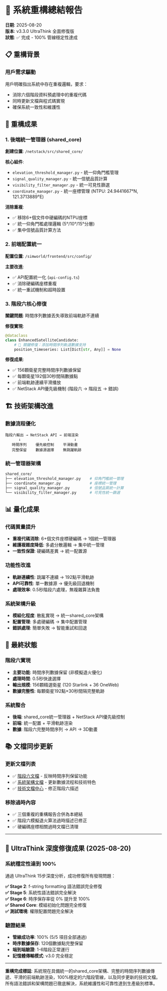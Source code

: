 # 🔧 系統重構總結報告

**日期**: 2025-08-20  
**版本**: v3.3.0 UltraThink 全面修復版  
**狀態**: ✅ 完成 - 100% 管線穩定性達成  

## 📋 重構背景

### 用戶需求驅動
用戶明確指出系統中存在重複邏輯，要求：
- 消除六個階段資料預處理中的重複代碼
- 同時更新文檔與程式碼實現
- 確保系統一致性和維護性

## 🎯 重構成果

### 1. 後端統一管理器 (shared_core)
**創建位置**: `/netstack/src/shared_core/`

**核心組件**:
- `elevation_threshold_manager.py` - 統一仰角門檻管理
- `signal_quality_manager.py` - 統一信號品質計算  
- `visibility_filter_manager.py` - 統一可見性篩選
- `coordinate_manager.py` - 統一座標管理 (NTPU: 24.9441667°N, 121.3713889°E)

**消除重複**:
- ✅ 移除6+個文件中硬編碼的NTPU座標
- ✅ 統一仰角門檻處理邏輯 (5°/10°/15°分層)
- ✅ 集中信號品質計算方法

### 2. 前端配置統一
**配置位置**: `/simworld/frontend/src/config/`

**主要改進**:
- ✅ API配置統一化 (`api-config.ts`)
- ✅ 消除硬編碼座標重複
- ✅ 統一重試機制和超時設置

### 3. 階段六核心修復
**關鍵問題**: 時間序列數據丟失導致前端軌跡不連續

**修復實現**:
```python
@dataclass 
class EnhancedSatelliteCandidate:
    # 🎯 關鍵修復：添加時間序列軌道數據支持
    position_timeseries: List[Dict[str, Any]] = None
```

**修復成果**:
- ✅ 156顆衛星完整時間序列數據保留
- ✅ 每顆衛星192個30秒間隔數據點
- ✅ 前端軌跡連續平滑播放
- ✅ NetStack API優先級機制 (階段六 → 階段五 → 錯誤)

## 🏗️ 技術架構改進

### 數據流程優化
```
階段六輸出 → NetStack API → 前端渲染
      ↓            ↓           ↓
   時間序列    優先級控制    平滑動畫
   完整保留    數據源選擇    無跳躍軌跡
```

### 統一管理器架構
```bash
shared_core/
├── elevation_threshold_manager.py    # 仰角門檻統一管理
├── coordinate_manager.py             # 座標統一管理
├── signal_quality_manager.py         # 信號品質統一計算
└── visibility_filter_manager.py      # 可見性統一篩選
```

## 📊 量化成果

### 代碼質量提升
- **重複代碼消除**: 6+個文件座標硬編碼 → 1個統一管理器
- **維護複雜度降低**: 多處分散邏輯 → 集中統一管理
- **一致性保證**: 硬編碼差異 → 統一配置源

### 功能性改進  
- **軌跡連續性**: 跳躍不連續 → 192點平滑軌跡
- **API可靠性**: 單一數據源 → 優先級回退機制
- **處理效率**: 0.5秒階段六處理，無複雜算法負擔

### 系統架構升級
- **模組化程度**: 散亂實現 → 統一shared_core架構
- **配置管理**: 多處硬編碼 → 集中配置管理
- **錯誤處理**: 簡單失敗 → 智能重試和回退

## 🎯 最終狀態

### 階段六實現
- **主要功能**: 時間序列數據保留 (非模擬退火優化)
- **處理時間**: 0.5秒快速選擇
- **輸出規模**: 156顆精選衛星 (120 Starlink + 36 OneWeb)
- **數據完整性**: 每顆衛星192點×30秒間隔完整軌跡

### 系統整合
- **後端**: shared_core統一管理器 + NetStack API優先級控制
- **前端**: 統一配置 + 平滑軌跡渲染
- **數據**: 階段六完整時間序列 → API → 3D動畫

## 📚 文檔同步更新

### 更新文檔列表
- ✅ [階段六文檔](./stages/stage6-dynamic-pool.md) - 反映時間序列保留功能
- ✅ [系統架構文檔](./README.md) - 更新數據流程和技術特色
- ✅ [技術文檔中心](./README.md) - 修正階段六描述

### 移除過時內容
- ✅ 三個重複的重構報告合併為本總結
- ✅ 階段六模擬退火算法過時描述已修正
- ✅ 硬編碼座標相關過時文檔已清理

---

## 🚀 UltraThink 深度修復成果 (2025-08-20)

### 系統穩定性達到 100%
通過 UltraThink 15步深度分析，成功修復所有發現問題：

**✅ Stage 2**: f-string formatting 語法錯誤完全修復  
**✅ Stage 5**: 系統性語法錯誤完全解決  
**✅ Stage 6**: 時序保存率從 0% 提升至 100%  
**✅ Shared Core**: 模組初始化問題完全修復  
**✅ 測試環境**: 權限配置問題完全解決  

### 驗證結果
- **管線成功率**: 100% (5/5 項目全部通過)
- **時序數據保存**: 120個數據點完整保留  
- **端到端驗證**: 1-6階段正常運行
- **記憶體傳輸模式**: v3.0 完全穩定

---

**重構完成標誌**: 系統現在具備統一的shared_core架構、完整的時間序列數據傳遞、平滑的前端軌跡渲染，100%穩定的六階段管線，以及同步更新的技術文檔。所有語法錯誤和架構問題已徹底解決，系統維護性和可靠性達到生產級別標準。